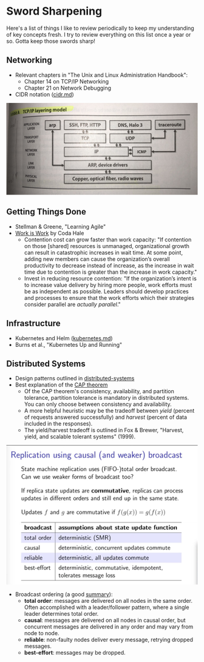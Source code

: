 Sword Sharpening
================

Here's a list of things I like to review periodically to keep my understanding of key concepts fresh. I try to review everything on this list once a year or so. Gotta keep those swords sharp!

Networking
----------

* Relevant chapters in  "The Unix and Linux Administration Handbook":
  * Chapter 14 on TCP/IP Networking
  * Chapter 21 on Network Debugging
* CIDR notation ([cidr.md](https://github.com/qsymmachus/notes/blob/master/cidr.md))

![TCP/IP Layering Model](https://raw.githubusercontent.com/qsymmachus/notes/master/images/TCP-IP-layering-model.jpeg)

Getting Things Done
-------------------

* Stellman & Greene, "Learning Agile"
* [Work is Work](https://codahale.com/work-is-work/) by Coda Hale
  * Contention cost can grow faster than work capacity: "If contention on those [shared] resources is unmanaged, organizational growth can result in catastrophic increases in wait time. At some point, adding new members can cause the organization’s overall productivity to decrease instead of increase, as the increase in wait time due to contention is greater than the increase in work capacity."
  * Invest in reducing resource contention: "If the organization’s intent is to increase value delivery by hiring more people, work efforts must be as independent as possible. Leaders should develop practices and processes to ensure that the work efforts which their strategies consider parallel are _actually parallel_."

Infrastructure
--------------

* Kubernetes and Helm ([kubernetes.md](https://github.com/qsymmachus/notes/blob/master/kubernetes.md))
* Burns et al., "Kubernetes Up and Running"

Distributed Systems
-------------------

* Design patterns outlined in [distributed-systems](https://github.com/qsymmachus/notes/blob/master/distributed-systems)
* Best explanation of the [CAP theorem](https://codahale.com/you-cant-sacrifice-partition-tolerance/)
  * Of the CAP theorem's consistency, availability, and partition tolerance, partition tolerance is mandatory in distributed systems. You can only choose between consistency and availability.
  * A more helpful heuristic may be the tradeoff between _yield_ (percent of requests answered successfully) and _harvest_ (percent of data included in the responses).
  * The yield/harvest tradeoff is outlined in Fox & Brewer, "Harvest, yield, and scalable tolerant systems" (1999).

![Replication and Broadcast](https://raw.githubusercontent.com/qsymmachus/notes/master/images/replication-and-broadcast.png)

* Broadcast ordering (a good [summary](https://www.youtube.com/watch?v=A8oamrHf_cQ&list=PLeKd45zvjcDFUEv_ohr_HdUFe97RItdiB&index=12)):
  * __total order__: messages are delivered on all nodes in the same order. Often accomplished with a leader/follower pattern, where a single leader determines total order.
  * __causal__: messages are delivered on all nodes in causal order, but concurrent messages are delivered in any order and may vary from node to node.
  * __reliable__: non-faulty nodes deliver every message, retrying dropped messages.
  * __best-effort__: messages may be dropped.
